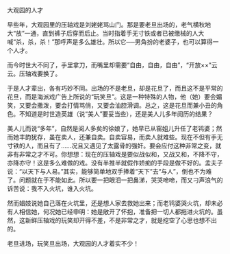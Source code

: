 大观园的人才

  

早些年，大观园里的压轴戏是刘姥姥骂山门。那是要老旦出场的，老气横秋地大“放”一通，直到裤子后穿而后止。当时指着手无寸铁或者已被缴械的人大喊“杀，杀，杀！”那呼声是多么雄壮。所以它──男角扮的老婆子，也可以算得一个人才。

而今时世大不同了，手里拿刀，而嘴里却需要“自由，自由，自由”，“开放××”云云。压轴戏要换了。

于是人才辈出，各有巧妙不同。出场的不是老旦，却是花旦了，而且这不是平常的花旦，而是海派戏广告上所说的“玩笑旦”。这是一种特殊的人物，他（她）要会媚笑，又要会撒泼，要会打情骂俏，又要会油腔滑调。总之，这是花旦而兼小丑的角色。不知道是时世造英雄（说“美人”要妥当些），还是美人儿多年阅历的结果？

美人儿而说“多年”，自然是阅人多矣的徐娘了，她早已从窑姐儿升任了老鸨婆；然而她丰韵犹存，虽在卖人，还兼自卖。自卖容易，而卖人就难些。现在不但有手无寸铁的人，而且有了……况且又遇见了太露骨的强奸。要会应付这种非常之变，就非有非常之才不可。你想想：现在的压轴戏是要似战似和，又战又和，不降不守，亦降亦守！这是多么难做的戏。没有半推半就假作娇痴的手段是做不好的。孟夫子说：“以天下与人易。”其实，能够简单地双手捧着“天下”去“与人”，倒也不为难了。问题就在于不能如此。所以要一把眼泪一把鼻涕，哭哭啼啼，而又刁声浪气的诉苦说：我不入火坑，谁入火坑。

然而娼妓说她自己落在火坑里，还是想人家去救她出来；而老鸨婆哭火坑，却未必有人相信她，何况她已经申明：她是敞开了怀抱，准备把一切人都拖进火坑的。虽然，这新鲜压轴戏的玩笑却开得不差，不是非常之才，就是挖空了心思也想不出的。

老旦进场，玩笑旦出场，大观园的人才着实不少！